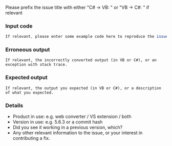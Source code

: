 Please prefix the issue title with either "C# -> VB: " or "VB -> C#: " if relevant

### Input code
```C#
If relevant, please enter some example code here to reproduce the issue (in VB or C#), or the steps taken to cause the issue.
```

### Erroneous output
```vbnet
If relevant, the incorrectly converted output (in VB or C#), or an exception with stack trace.
```

### Expected output
```vbnet
If relevant, the output you expected (in VB or C#), or a description of what you expected.
```

### Details
* Product in use: e.g. web converter / VS extension / both
* Version in use: e.g. 5.6.3 or a commit hash
* Did you see it working in a previous version, which?
* Any other relevant information to the issue, or your interest in contributing a fix.
